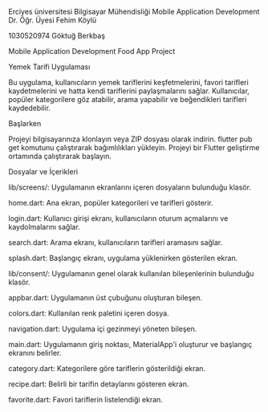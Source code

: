 Erciyes üniversitesi 
Bilgisayar Mühendisliği
Mobile Application Development
Dr. Öğr. Üyesi Fehim Köylü

1030520974 Göktuğ Berkbaş



Mobile Application Development Food App Project



Yemek Tarifi Uygulaması

Bu uygulama, kullanıcıların yemek tariflerini keşfetmelerini, favori tarifleri kaydetmelerini ve hatta kendi tariflerini paylaşmalarını sağlar. Kullanıcılar, popüler kategorilere göz atabilir, arama yapabilir ve beğendikleri tarifleri kaydedebilir.

Başlarken

Projeyi bilgisayarınıza klonlayın veya ZIP dosyası olarak indirin.
flutter pub get komutunu çalıştırarak bağımlılıkları yükleyin.
Projeyi bir Flutter geliştirme ortamında çalıştırarak başlayın.

Dosyalar ve İçerikleri

lib/screens/: Uygulamanın ekranlarını içeren dosyaların bulunduğu klasör.

home.dart: Ana ekran, popüler kategorileri ve tarifleri gösterir.

login.dart: Kullanıcı girişi ekranı, kullanıcıların oturum açmalarını ve kaydolmalarını sağlar.

search.dart: Arama ekranı, kullanıcıların tarifleri aramasını sağlar.

splash.dart: Başlangıç ekranı, uygulama yüklenirken gösterilen ekran.

lib/consent/: Uygulamanın genel olarak kullanılan bileşenlerinin bulunduğu klasör.

appbar.dart: Uygulamanın üst çubuğunu oluşturan bileşen.

colors.dart: Kullanılan renk paletini içeren dosya.

navigation.dart: Uygulama içi gezinmeyi yöneten bileşen.

main.dart: Uygulamanın giriş noktası, MaterialApp'i oluşturur ve başlangıç ekranını belirler.

category.dart: Kategorilere göre tariflerin gösterildiği ekran.

recipe.dart: Belirli bir tarifin detaylarını gösteren ekran.

favorite.dart: Favori tariflerin listelendiği ekran.